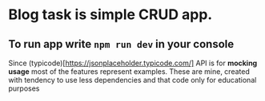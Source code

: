 # Blog task is simple CRUD app. 
## To run app write ```npm run dev``` in your console

Since (typicode)[https://jsonplaceholder.typicode.com/] API is for **mocking usage** most of the features represent examples. 
These are mine, created with tendency to use less dependencies and that code only for educational purposes

